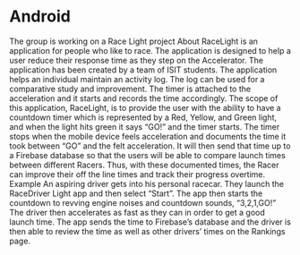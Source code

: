 # Android
The group is working on a Race Light project
About 
RaceLight is an application for people who like to race. The application is designed to help a user reduce their response time as they step on the Accelerator. The application has been created by a team of ISIT students. 
The application helps an individual maintain an activity log. The log can be used for a comparative study and improvement. The timer is attached to the acceleration and it starts and records the time accordingly. 
The scope of this application, RaceLight, is to provide the user with the ability to have a countdown timer which is represented by a Red, Yellow, and Green light, and when the light hits green it says “GO!” and the timer starts. The timer stops when the mobile device feels acceleration and documents the time it took between “GO” and the felt acceleration. It will then send that time up to a Firebase database so that the users will be able to compare launch times between different Racers. Thus, with these documented times, the Racer can improve their off the line times and track their progress overtime. 
Example 
An aspiring driver gets into his personal racecar. They launch the RaceDriver Light app and then select “Start”. The app then starts the countdown to revving engine noises and countdown sounds, “3,2,1,GO!” The driver then accelerates as fast as they can in order to get a good launch time. The app sends the time to Firebase’s database and the driver is then able to review the time as well as other drivers’ times on the Rankings page. 
